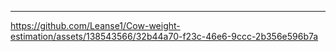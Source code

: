 -------------------------------------------------------------------------


https://github.com/Leanse1/Cow-weight-estimation/assets/138543566/32b44a70-f23c-46e6-9ccc-2b356e596b7a


